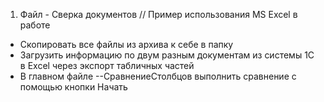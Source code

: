 1. Файл - Сверка документов    //   Пример использования MS Excel в работе
  - Скопировать все файлы из архива к себе в папку
  - Загрузить информацию по двум разным документам из системы 1С в Excel через экспорт табличных частей
  - В главном файле  --СравнениеСтолбцов  выполнить сравнение с помощью кнопки Начать
